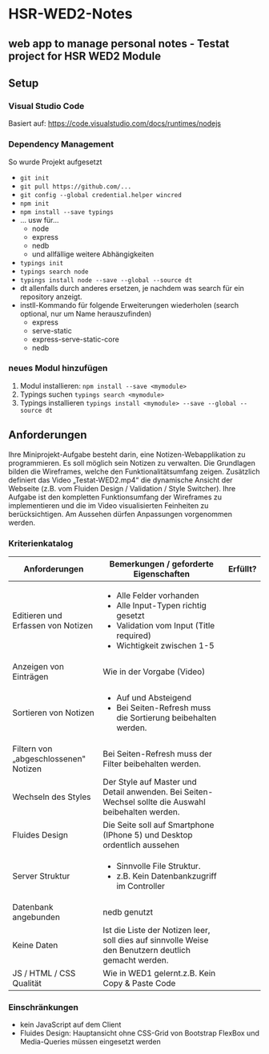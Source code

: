 # HSR-WED2-Notes
## web app to manage personal notes - Testat project for HSR WED2 Module

## Setup
### Visual Studio Code
Basiert auf: https://code.visualstudio.com/docs/runtimes/nodejs
### Dependency Management
So wurde Projekt aufgesetzt
* `git init`
* `git pull https://github.com/...`
* `git config --global credential.helper wincred`
* `npm init`
* `npm install --save typings`
* ... usw für...
   * node
   * express
   * nedb
   * und allfällige weitere Abhängigkeiten
* `typings init`
* `typings search node`
* `typings install node --save --global --source dt`
* dt allenfalls durch anderes ersetzen, je nachdem was search für ein repository anzeigt.
* instll-Kommando für folgende Erweiterungen wiederholen (search optional, nur um Name herauszufinden)
   * express
   * serve-static
   * express-serve-static-core
   * nedb

### neues Modul hinzufügen
1. Modul installieren:
`npm install --save <mymodule>`
2. Typings suchen
`typings search <mymodule>`
3. Typings installieren
`typings install <mymodule> --save --global --source dt`

## Anforderungen
Ihre Miniprojekt-Aufgabe besteht darin, eine Notizen-Webapplikation zu programmieren. Es soll möglich sein Notizen zu verwalten. Die Grundlagen bilden die Wireframes, welche den Funktionalitätsumfang zeigen. Zusätzlich definiert das Video „Testat-WED2.mp4“ die dynamische Ansicht der Webseite (z.B. vom Fluiden Design / Validation / Style Switcher). Ihre Aufgabe ist den kompletten Funktionsumfang der Wireframes zu implementieren und die im Video visualisierten Feinheiten zu berücksichtigen.
Am Aussehen dürfen Anpassungen vorgenommen werden.

### Kriterienkatalog
| **Anforderungen**                       | **Bemerkungen / geforderte Eigenschaften**                                                          | **Erfüllt?** |
|-----------------------------------------|------------------------------------------------------------------------------------------------------|--------------|
| Editieren und Erfassen von Notizen      | <ul><li>Alle Felder vorhanden</li><li>Alle Input-Typen richtig gesetzt</li><li>Validation vom Input (Title required)</li><li>Wichtigkeit zwischen 1-5</li></ul>                                                                              |              |
| Anzeigen von Einträgen                  | Wie in der Vorgabe (Video)                                                                           |              |
| Sortieren von Notizen                   | <ul><li>Auf und Absteigend</li><li>Bei Seiten-Refresh muss die Sortierung beibehalten werden.</li></ul>                                            |              |
| Filtern von „abgeschlossenen" Notizen   | Bei Seiten-Refresh muss der Filter beibehalten werden.                                               |              |
| Wechseln des Styles                     | Der Style auf Master und Detail anwenden. Bei Seiten-Wechsel sollte die Auswahl beibehalten werden.  |              |
| Fluides Design                          | Die Seite soll auf Smartphone (IPhone 5) und Desktop ordentlich aussehen                             |              |
| Server Struktur                         | <ul><li>Sinnvolle File Struktur.</li><li>z.B. Kein Datenbankzugriff im Controller</li></ul>                                                              |              |
| Datenbank angebunden                    | nedb genutzt                                                                                         |              |
| Keine Daten                             | Ist die Liste der Notizen leer, soll dies auf sinnvolle Weise den Benutzern deutlich gemacht werden. |              |
| JS / HTML / CSS Qualität                | Wie in WED1 gelernt.z.B. Kein Copy & Paste Code                                                      |              |

### Einschränkungen
* kein JavaScript auf dem Client
* Fluides Design: Hauptansicht ohne CSS-Grid von Bootstrap FlexBox und Media-Queries müssen eingesetzt werden

